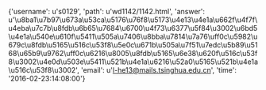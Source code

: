 {'username': u's0129', 'path': u'wd1142/1142.html', 'answer': u'\u8ba1\u7b97\u673a\u53ca\u5176\u76f8\u5173\u4e13\u4e1a\u662f\u4f7f\u4eba\u7c7b\u8fdb\u6b65\u7684\u6700\u4f73\u6377\u5f84\u3002\u6bd5\u4e1a\u540e\u610f\u5411\u505a\u7406\u8bba\u7814\u7a76\uff0c\u5982\u679c\u8fdb\u5165\u516c\u53f8\u5e0c\u671b\u505a\u7f51\u7edc\u5b89\u5168\u65b9\u9762\uff0c\u6216\u8005\u8fdb\u5165\u6e38\u620f\u516c\u53f8\u3002\u4e0d\u503e\u5411\u521b\u4e1a\u6216\u52a0\u5165\u521b\u4e1a\u516c\u53f8\u3002', 'email': u'l-he13@mails.tsinghua.edu.cn', 'time': '2016-02-23:14:08:00'}